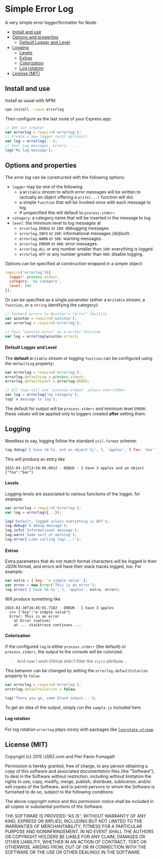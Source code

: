Simple Error Log
================

A very simple error logger/formatter for Node.

* [Install and use](#install-and-use)
* [Options and properties](#options-and-properties)
  * [Default Logger and Level](#default-logger-and-level)
* [Logging](#logging)
  * [Levels](#levels)
  * [Extras](#extras)
  * [Colorization](#colorization)
  * [Log rotation](#log-rotation)
* [License (MIT)](#license-mit-)



Install and use
---------------

Install as usual with _NPM_:

```bash
npm install --save errorlog
```

Then configure as the last route of your Express app:

```javascript
// Get our creator
var errorlog = require('errorlog');
// Create a new logger (with options!)
var log = errorlog(...);
// Foo! Log messages, errors, ...
log('My log message');
```



Options and properties
----------------------

The _error log_ can be constructed with the following options:

* `logger` may be one of the following:
  * a `Writable` _stream_ to which error messages will be written to (actually
    an object offering a `write(...)` function will do).
  * a simple `function` that will be invoked once with each message to log.
  * if unspecified this will default to `process.stderr`.
* `category`: a category name that will be inserted in the message to log.
* `level`: the minimum level to log messages at
  * `errorlog.DEBUG` or `100`: debugging messages.
  * `errorlog.INFO`  or `200`: informational messages _(default)_.
  * `errorlog.WARN`  or `300`: warning messages.
  * `errorlog.ERROR` or `400`: error messages.
  * `errorlog.ALL` or any number smaller than `100`: everything is logged.
  * `errorlog.OFF` or any number greater than `400`: disable logging.

Options can be specified at construction wrapped in a simple object:

```javascript
require('errorlog')({
  logger: process.stdout,
  category: 'my category',
  level: 200
});
```

Or can be specified as a single parameter (either a `Writable` _stream_, a
`function`, or a `string` identifying the category):

```javascript
// Forward errors to Winston's "error" facility
var winston = require('winston');
var errorlog = require('errorlog');

// Pass "winston.error" as a writer function
var log = errorlog(winston.error);
```

#### Default Logger and Level

The **default** `Writable` _stream_ or logging `function` can be configured
using the `defaultLog` property:

```javascript
var errorlog = require('errorlog');
errorlog.defaultLog = process.stdout;
errorlog.defaultLevel = errorlog.DEBUG;

// All logs will use `process.stdout` unless overridden
var log = errorlog('my category');
log('A message to log');
```

The default for output will be `process.stderr` and minimum level `ERROR`:
these values will be applied only to loggers created **after** setting them.



Logging
-------

Needless to say, logging follow the standard `util.format` scheme:

```javascript
log.debug('I have %d %s, and an object %j', 3, 'apples', { foo: 'bar' });
```

This will produce an entry like

```text
2015-03-31T13:58:06.601Z - DEBUG - I have 3 apples and an object {"foo":"bar"}
```


#### Levels

Logging levels are associated to various functions of the logger, for example:

```javascript
var errorlog = require('errorlog');
var log = errorlog({...});

log('Default, logged unless everything is OFF');
log.debug('A debug message');
log.info('Informational message');
log.warn('Some sort of warning');
log.error('Like calling log(...)');
```


#### Extras

Extra parameters that do not match format characters will be logged in their
JSON format, and errors will have their stack traces logged, too. For example:

```javascript
var extra = { key: 'a simple value' };
var error = new Error('This is an error');
log.error('I have %d %s', 3, 'apples', extra, error);
```

Will produce something like

```text
2015-03-30T16:45:01.718Z - ERROR - I have 3 apples
  >>> {"key":"a simple value"}
  Error: This is an error
    at Error (native)
    at ... stacktrace continues ...
```


#### Colorization

If the configured `log` is either `process.stderr` (the default) or
`process.stderr`, the output to the console will be colorized.

> And now I wish GitHub didn't filter the `style` attribute...

This behavior can be changed by setting the `errorlog.defaultColorize` property
to `false`.

```javascript
var errorlog = require('errorlog');
errorlog.defaultColorize = false;

log('There you go, some bland output...');
```

To get an idea of the output, simply run the `sample.js` included here.


#### Log rotation

For log rotation `errorlog` plays nicely with packages like
[`logrotate-stream`](https://www.npmjs.com/package/logrotate-stream).


License (MIT)
-------------

Copyright (c) 2015 USRZ.com and Pier Paolo Fumagalli

Permission is hereby granted, free of charge, to any person obtaining a copy of
this software and associated documentation files (the "Software"), to deal in
the Software without restriction, including without limitation the rights to
use, copy, modify, merge, publish, distribute, sublicense, and/or sell copies of
the Software, and to permit persons to whom the Software is furnished to do so,
subject to the following conditions:

The above copyright notice and this permission notice shall be included in all
copies or substantial portions of the Software.

THE SOFTWARE IS PROVIDED "AS IS", WITHOUT WARRANTY OF ANY KIND, EXPRESS OR
IMPLIED, INCLUDING BUT NOT LIMITED TO THE WARRANTIES OF MERCHANTABILITY,
FITNESS FOR A PARTICULAR PURPOSE AND NONINFRINGEMENT. IN NO EVENT SHALL THE
AUTHORS OR COPYRIGHT HOLDERS BE LIABLE FOR ANY CLAIM, DAMAGES OR OTHER
LIABILITY, WHETHER IN AN ACTION OF CONTRACT, TORT OR OTHERWISE, ARISING FROM,
OUT OF OR IN CONNECTION WITH THE SOFTWARE OR THE USE OR OTHER DEALINGS IN THE
SOFTWARE.

